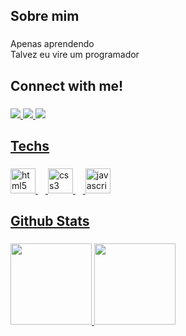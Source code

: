 <h2 align="left">Sobre mim</h2>

###

<p align="left">Apenas aprendendo<br>Talvez eu vire um programador</p>

###

<h2 align="left">Connect with me!</h2>

###

<div align="left">
  <a href="mailto:mateusgrubert@gmail.com" target="_blank"><img src="https://img.shields.io/badge/Gmail-D14836?style=for-the-badge&logo=gmail&logoColor=white" target="_blank">
  <a href="https://discord.com/users/401861836674301952" target="_blank"><img src="https://img.shields.io/badge/Discord-7289DA?style=for-the-badge&logo=discord&logoColor=white" target="_blank">
  <a href="https://www.linkedin.com/in/mateus-grubert-76799232b/" target="_blank"><img src="https://img.shields.io/badge/LinkedIn-0077B5?style=for-the-badge&logo=linkedin&logoColor=white" target="_blank">                                                             
</div>

###

<h2 align="left">Techs</h2>

###

<div align="left">
  <img src="https://skillicons.dev/icons?i=html" height="40" alt="html5 logo"  />
  <img width="12" />
  <img src="https://skillicons.dev/icons?i=css" height="40" alt="css3 logo"  />
  <img width="12" />
  <img src="https://skillicons.dev/icons?i=js" height="40" alt="javascript logo"  />
</div>

###

<h2 align="left">Github Stats</h2>

###

<div align="left">
  <img height="130em" src="https://github-readme-stats.vercel.app/api?username=grubertz&hide_title=true&hide_rank=false&show_icons=true&include_all_commits=true&count_private=true&disable_animations=false&theme=dark&locale=en&hide_border=false&order=1"/>
  <img height="130em" src="https://github-readme-stats.vercel.app/api/top-langs?username=grubertz&locale=en&hide_title=false&layout=compact&card_width=320&langs_count=5&theme=dark&hide_border=false&order=2"/>
</div>

###
